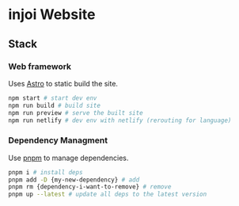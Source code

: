 # injoi Website

## Stack

### Web framework

Uses [Astro](https://astro.build/) to static build the site.

```sh
npm start # start dev env
npm run build # build site
npm run preview # serve the built site
npm run netlify # dev env with netlify (rerouting for language)
```

### Dependency Managment

Use [pnpm](https://pnpm.io/) to manage dependencies.
```sh
pnpm i # install deps
pnpm add -D {my-new-dependency} # add
pnpm rm {dependency-i-want-to-remove} # remove
pnpm up --latest # update all deps to the latest version 
```
